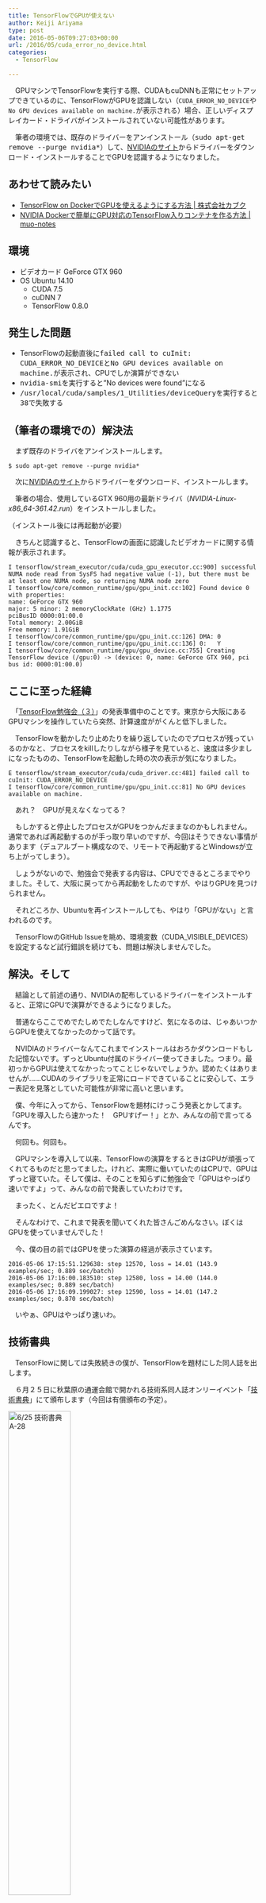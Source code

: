 ```yaml
---
title: TensorFlowでGPUが使えない
author: Keiji Ariyama
type: post
date: 2016-05-06T09:27:03+00:00
url: /2016/05/cuda_error_no_device.html
categories:
  - TensorFlow

---
```


　GPUマシンでTensorFlowを実行する際、CUDAもcuDNNも正常にセットアップできているのに、TensorFlowがGPUを認識しない（`CUDA_ERROR_NO_DEVICE`や`No GPU devices available on machine.`が表示される）場合、正しいディスプレイカード・ドライバがインストールされていない可能性があります。

　筆者の環境では、既存のドライバーをアンインストール（<tt>sudo apt-get remove --purge nvidia*</tt>）して、<a href="http://www.nvidia.co.jp/Download/index.aspx?lang=jp" target="_blank">NVIDIAのサイト</a>からドライバーをダウンロード・インストールすることでGPUを認識するようになりました。

<!--more-->

## あわせて読みたい

  * [TensorFlow on DockerでGPUを使えるようにする方法 | 株式会社カブク][1]
  * [NVIDIA Dockerで簡単にGPU対応のTensorFlow入りコンテナを作る方法 | muo-notes][2]

## 環境

  * ビデオカード GeForce GTX 960
  * OS Ubuntu 14.10 
      * CUDA 7.5
      * cuDNN 7
      * TensorFlow 0.8.0

## 発生した問題

  * TensorFlowの起動直後に<tt>failed call to cuInit: CUDA_ERROR_NO_DEVICE</tt>と<tt>No GPU devices available on machine.</tt>が表示され、CPUでしか演算ができない
  * <tt>nvidia-smi</tt>を実行すると&#8221;No devices were found&#8221;になる
  * <tt>/usr/local/cuda/samples/1_Utilities/deviceQuery</tt>を実行すると<tt>38</tt>で失敗する

## （筆者の環境での）解決法

　まず既存のドライバをアンインストールします。

    $ sudo apt-get remove --purge nvidia*
    

　次に<a href="http://www.nvidia.co.jp/Download/index.aspx?lang=jp" target="_blank">NVIDIAのサイト</a>からドライバーをダウンロード、インストールします。

　筆者の場合、使用しているGTX 960用の最新ドライバ（_NVIDIA-Linux-x86_64-361.42.run_）をインストールしました。
  
（インストール後には再起動が必要）

　きちんと認識すると、TensorFlowの画面に認識したビデオカードに関する情報が表示されます。

    I tensorflow/stream_executor/cuda/cuda_gpu_executor.cc:900] successful NUMA node read from SysFS had negative value (-1), but there must be at least one NUMA node, so returning NUMA node zero
    I tensorflow/core/common_runtime/gpu/gpu_init.cc:102] Found device 0 with properties: 
    name: GeForce GTX 960
    major: 5 minor: 2 memoryClockRate (GHz) 1.1775
    pciBusID 0000:01:00.0
    Total memory: 2.00GiB
    Free memory: 1.91GiB
    I tensorflow/core/common_runtime/gpu/gpu_init.cc:126] DMA: 0 
    I tensorflow/core/common_runtime/gpu/gpu_init.cc:136] 0:   Y 
    I tensorflow/core/common_runtime/gpu/gpu_device.cc:755] Creating TensorFlow device (/gpu:0) -> (device: 0, name: GeForce GTX 960, pci bus id: 0000:01:00.0)
    

## ここに至った経緯

　「[TensorFlow勉強会（３）][3]」の発表準備中のことです。東京から大阪にあるGPUマシンを操作していたら突然、計算速度ががくんと低下しました。

　TensorFlowを動かしたり止めたりを繰り返していたのでプロセスが残っているのかなと、プロセスをkillしたりしながら様子を見ていると、速度は多少ましになったものの、TensorFlowを起動した時の次の表示が気になりました。

    E tensorflow/stream_executor/cuda/cuda_driver.cc:481] failed call to cuInit: CUDA_ERROR_NO_DEVICE
    I tensorflow/core/common_runtime/gpu/gpu_init.cc:81] No GPU devices available on machine.
    

　あれ？　GPUが見えなくなってる？

　もしかすると停止したプロセスがGPUをつかんだままなのかもしれません。通常であれば再起動するのが手っ取り早いのですが、今回はそうできない事情があります（デュアルブート構成なので、リモートで再起動するとWindowsが立ち上がってしまう）。

　しょうがないので、勉強会で発表する内容は、CPUでできるところまでやりました。そして、大阪に戻ってから再起動をしたのですが、やはりGPUを見つけられません。

　それどころか、Ubuntuを再インストールしても、やはり「GPUがない」と言われるのです。

　TensorFlowのGitHub Issueを眺め、環境変数（CUDA\_VISIBLE\_DEVICES）を設定するなど試行錯誤を続けても、問題は解決しませんでした。

## 解決。そして

　結論として前述の通り、NVIDIAの配布しているドライバーをインストールすると、正常にGPUで演算ができるようになりました。

　普通ならここでめでたしめでたしなんですけど、気になるのは、じゃあいつからGPUを使えてなかったのかって話です。

　NVIDIAのドライバーなんてこれまでインストールはおろかダウンロードもした記憶ないです。ずっとUbuntu付属のドライバー使ってきました。つまり。最初っからGPUは使えてなかったってことじゃないでしょうか。認めたくはありませんが……CUDAのライブラリを正常にロードできていることに安心して、エラー表記を見落としていた可能性が非常に高いと思います。

　僕、今年に入ってから、TensorFlowを題材にけっこう発表とかしてます。「GPUを導入したら速かった！　GPUすげー！」とか、みんなの前で言ってるんです。

　何回も。何回も。

　GPUマシンを導入して以来、TensorFlowの演算をするときはGPUが頑張ってくれてるものだと思ってました。けれど、実際に働いていたのはCPUで、GPUはずっと寝ていた。そして僕は、そのことを知らずに勉強会で「GPUはやっぱり速いですよ」って、みんなの前で発表していたわけです。

　まったく、とんだピエロですよ！

　そんなわけで、これまで発表を聞いてくれた皆さんごめんなさい。ぼくはGPUを使っていませんでした！

　今、僕の目の前ではGPUを使った演算の経過が表示さています。

    2016-05-06 17:15:51.129638: step 12570, loss = 14.01 (143.9 examples/sec; 0.889 sec/batch)
    2016-05-06 17:16:00.183510: step 12580, loss = 14.00 (144.0 examples/sec; 0.889 sec/batch)
    2016-05-06 17:16:09.199027: step 12590, loss = 14.01 (147.2 examples/sec; 0.870 sec/batch)
    

　いやぁ、GPUはやっぱり速いわ。

## 技術書典

　TensorFlowに関しては失敗続きの僕が、TensorFlowを題材にした同人誌を出します。

　６月２５日に秋葉原の通運会館で開かれる技術系同人誌オンリーイベント「[技術書典][4]」にて頒布します（今回は有償頒布の予定）。

<div id="attachment_1186" style="max-width: 645px" class="wp-caption aligncenter">
  <a href="https://techbookfest.org/#A-28" rel="attachment wp-att-1186"><img src="https://blog.keiji.dev/wp-content/uploads/2016/05/5690091590647808.png" alt="6/25 技術書典 A-28" width="50%" height="50%" class="size-full wp-image-1186" /></a>
  
  <p class="wp-caption-text">
    6/25 技術書典 A-28
  </p>
</div>

　皆様、技術書典のA-28のブースでお目にかかりましょう！

## 更新履歴

2016/5/8: あわせて読みたい追記・インストールしたドライバーのバージョンについて追記
  
2016/5/13: 技術書典のブースリンクを更新

 [1]: http://www.kabuku.co.jp/developers/errors-with-tensorflow-on-gpu
 [2]: http://www.muo.jp/2016/05/nvidia-docker-tensorflow.html
 [3]: http://connpass.com/event/27081/
 [4]: https://techbookfest.org/